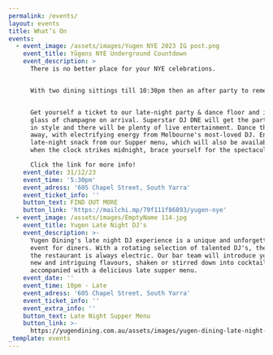 ```yaml
---
permalink: /events/
layout: events
title: What’s On
events:
  - event_image: /assets/images/Yugen NYE 2023 IG post.png
    event_title: Yūgens NYE Underground Countdown
    event_description: >
      There is no better place for your NYE celebrations.


      With two dining sittings till 10:30pm then an after party to remember.


      Get yourself a ticket to our late-night party & dance floor and includes a
      glass of champagne on arrival. Superstar DJ DNE will get the party started
      in style and there will be plenty of live entertainment. Dance the night
      away, with electrifying energy from Melbourne's most-loved DJ. Enjoy a
      late-night snack from our Supper menu, which will also be available. And
      when the clock strikes midnight, brace yourself for the spectacular. 

      Click the link for more info!
    event_date: 31/12/23
    event_time: '5:30pm'
    event_adress: '605 Chapel Street, South Yarra'
    event_ticket_info: ''
    button_text: FIND OUT MORE
    button_link: 'https://mailchi.mp/79f111f86893/yugen-nye'
  - event_image: /assets/images/EmptyName 114.jpg
    event_title: Yugen Late Night DJ's
    event_description: >-
      Yugen Dining's late night DJ experience is a unique and unforgettable
      event for diners. With a rotating selection of talented DJ's, the vibe at
      the restaurant is always electric. Our bar team will introduce you to some
      new and intriguing flavours, shaken or stirred down into cocktails
      accompanied with a delicious late supper menu. 
    event_date: ''
    event_time: 10pm - Late
    event_adress: '605 Chapel Street, South Yarra'
    event_ticket_info: ''
    event_extra_info: ''
    button_text: Late Night Supper Menu
    button_link: >-
      https://yugendining.com.au/assets/images/yugen-dining-late-night-snack-menu-january-2023.pdf
_template: events
---
```


